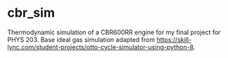 # cbr_sim
Thermodynamic simulation of a CBR600RR engine for my final project for PHYS 203.
Base ideal gas simulation adapted from https://skill-lync.com/student-projects/otto-cycle-simulator-using-python-8.
